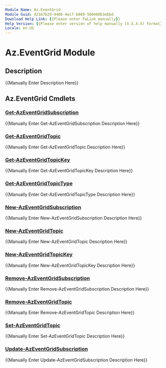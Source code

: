 ```yaml
---
Module Name: Az.EventGrid
Module Guid: d2167b29-9406-4ec7-b089-500460b3ebbd
Download Help Link: {{Please enter FwLink manually}}
Help Version: {{Please enter version of help manually (X.X.X.X) format}}
Locale: en-US
---
```


# Az.EventGrid Module
## Description
{{Manually Enter Description Here}}

## Az.EventGrid Cmdlets
### [Get-AzEventGridSubscription](Get-AzEventGridSubscription.md)
{{Manually Enter Get-AzEventGridSubscription Description Here}}

### [Get-AzEventGridTopic](Get-AzEventGridTopic.md)
{{Manually Enter Get-AzEventGridTopic Description Here}}

### [Get-AzEventGridTopicKey](Get-AzEventGridTopicKey.md)
{{Manually Enter Get-AzEventGridTopicKey Description Here}}

### [Get-AzEventGridTopicType](Get-AzEventGridTopicType.md)
{{Manually Enter Get-AzEventGridTopicType Description Here}}

### [New-AzEventGridSubscription](New-AzEventGridSubscription.md)
{{Manually Enter New-AzEventGridSubscription Description Here}}

### [New-AzEventGridTopic](New-AzEventGridTopic.md)
{{Manually Enter New-AzEventGridTopic Description Here}}

### [New-AzEventGridTopicKey](New-AzEventGridTopicKey.md)
{{Manually Enter New-AzEventGridTopicKey Description Here}}

### [Remove-AzEventGridSubscription](Remove-AzEventGridSubscription.md)
{{Manually Enter Remove-AzEventGridSubscription Description Here}}

### [Remove-AzEventGridTopic](Remove-AzEventGridTopic.md)
{{Manually Enter Remove-AzEventGridTopic Description Here}}

### [Set-AzEventGridTopic](Set-AzEventGridTopic.md)
{{Manually Enter Set-AzEventGridTopic Description Here}}

### [Update-AzEventGridSubscription](Update-AzEventGridSubscription.md)
{{Manually Enter Update-AzEventGridSubscription Description Here}}

